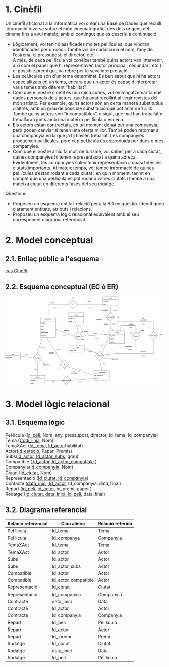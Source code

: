 # 1. Cinèfil

Un cinèfil aficionat a la informàtica vol crear una Base de Dades que reculli informació diversa sobre el món cinematogràfic, des dels orígens del cinema fins a avui mateix, amb el contingut que es descriu a continuació.<br>
- Lògicament, vol tenir classificades moltes pel.lícules, que vindran identificades per un codi. També vol de cadascuna el nom, l’any de l’estrena, el pressupost, el director, etc. <br>
A més, de cada pel.lícula vol conéixer també quins actors van intervenir, així com el paper que hi representàven (actor principal, secundari, etc.) i el possible premi que va rebre per la seva interpretació.
- Les pel.lícules són d’un tema determinat. Es ben sabut que hi ha actors especialitzats en un tema, encara que un actor és capaç d’interpretar varis temes amb diferent “habilitat”.
- Com que el nostre cinèfil és una mica curiós, vol emmagatzemar també dades personals dels actors, que ha anat recollint al llegir revistes del món artístic. Per exemple, quins actors són en certa manera substitutius d’altres, amb un grau de possible substitució que pot anar de 1 a 10. També quins actors són “incompatibles”, o sigui, que mai han treballat ni treballaran junts amb una mateixa pel.lícula o escena.
- Els actors estan contractats, en un moment donat per una companyia, però poden canviar si tenen una oferta millor. També poden retornar a una companyia en la que ja hi  havien treballat. Les companyies produeixen pel.lícules, però cap pel.lícula és coproduïda per dues o més companyies.
- Com que el nostre amic fa molt de turisme, vol saber, per a cada ciutat, quines companyies hi tenen representació i a quina adreça. Evidentment, les companyies solen tenir representació a quasi totes les ciutats importants. Al mateix temps, vol també informació de quines pel.lícules s’estan rodant a cada ciutat i en quin moment, tenint en compte que una pel.lícula es pot rodar a vàries ciutats i també a una mateixa ciutat en diferents fases del seu rodatge.

Qüestions

- Proposeu un esquema entitat-relació per a la BD en qüestió. Identifiqueu clarament entitats, atributs i relacions.
- Proposeu un esquema lògic relacional equivalent amb el seu corresponent diagrama referencial.

# 2. Model conceptual

## 2.1. Enllaç públic a l'esquema

[cas Cinèfil](https://drive.google.com/file/d/1Bo0FZq-qx0eRaAJcy3Undr27rK4tXdqq/view?usp=sharing)

## 2.2. Esquema conceptual (EC ó ER)

  ![cas cinefil](./7_cinefil.png)

# 3. Model lògic relacional

## 3.1. Esquema lògic


Pel·licula (<ins>Id_peli</ins>, Nom, any, pressupost, director, Id_tema, Id_companyia) <br>
Tema (<ins>Codi_linia</ins>, Nom) <br>
TemaXAct (<ins>Id_tema, Id_actor</ins>habilitat) <br>
Actor(<ins>Id_estació</ins>, Paper, Premis) <br>
Subs(<ins>Id_actor, Id_actor_subs</ins>, grau) <br>
Compatible (<ins> Id_actor, Id_actor_compatible </ins>) <br>
Companyia(<ins>Id_companyia</ins>, Nom) <br>
Ciutat (<ins>Id_ciutat</ins>, Nom) <br>
Representació (<ins>Id_ciutat, Id_companyia</ins>) <br>
Contacte (<ins>data_inici, Id_actor</ins>, Id_companyia, data_final) <br>
Repart (<ins>id_peli, id_actor</ins>, id_premi, paper ) <br>
Rodatge (<ins>Id_ciutat, data_inici, Id_peli</ins>, data_final)


## 3.2. Diagrama referencial

Relació referencial|Clau aliena|Relació referida
-|-|-
Pel·licula | Id_tema | Tema
Pel·licula | Id_companya | Companyia
TemaXAct | Id_tema | Tema
TemaXAct | Id_actor | Actor
Subs | Id_actor | Actor
Subs | Id_actor_subs | Actor
Compatible | Id_actor | Actor
Compatible | Id_actor_compatible | Actor
Representació | Id_ciutat | Ciutat
Representació | Id_companyia | Companyia
Contracte | data_inici | Data
Contracte | Id_actor | Actor
Contracte | Id_companyia | Companyia
Repart | Id_peli | Pel·licula
Repart | Id_actor | Actor
Repart | Id_ premi | Premi
Rodatge | Id_ciutat | Ciutat
Rodatge | data_inici | Data
Rodatge | Id_peli | Pel·licula
